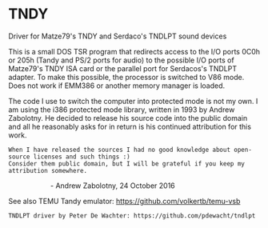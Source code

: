 # TNDY
Driver for Matze79's TNDY and Serdaco's TNDLPT sound devices

This is a small DOS TSR program that redirects access to the I/O ports 0C0h or 205h (Tandy and PS/2 ports for audio) to the possible I/O ports of Matze79's TNDY ISA card or the parallel port for Serdacos's TNDLPT adapter.
To make this possible, the processor is switched to V86 mode. Does not work if EMM386 or another memory manager is loaded.

The code I use to switch the computer into protected mode is not my own. I am using the i386 protected mode library, written in 1993 by Andrew Zabolotny. He decided to release his source code into the public domain and all he reasonably asks for in return is his continued attribution for this work.

    When I have released the sources I had no good knowledge about open-source licenses and such things :)
    Consider them public domain, but I will be grateful if you keep my attribution somewhere.
      - Andrew Zabolotny, 24 October 2016
  
  See also 
    TEMU Tandy emulator: https://github.com/volkertb/temu-vsb
    
    TNDLPT driver by Peter De Wachter: https://github.com/pdewacht/tndlpt
       
  
